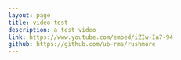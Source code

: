 ```yaml
---
layout: page
title: video test
description: a test video
link: https://www.youtube.com/embed/iZIw-Ia7-94
github: https://github.com/ub-rms/rushmore
---
```

